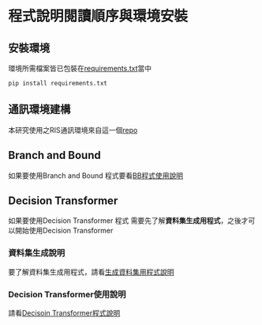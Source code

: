 # 程式說明閱讀順序與環境安裝

## 安裝環境

環境所需檔案皆已包裝在[requirements.txt](./requirements.txt)當中

```shell!
pip install requirements.txt
```

## 通訊環境建構

本研究使用之RIS通訊環境來自這一個[repo](https://github.com/WeiWang-WYS/IRSconfigurationDRL)

## Branch and Bound

如果要使用Branch and Bound 程式要看[BB程式使用說明](BB程式說明.md)

## Decision Transformer

如果要使用Decision Transformer 程式 需要先了解**資料集生成用程式**，之後才可以開始使用Decision Transformer

### 資料集生成說明

要了解資料集生成用程式，請看[生成資料集用程式說明](生成資料集用程式說明.md)

### Decision Transformer使用說明

請看[Decisoin Transformer程式說明](DT程式說明)

